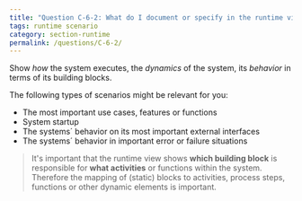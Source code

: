 ```yaml
---
title: "Question C-6-2: What do I document or specify in the runtime view?"
tags: runtime scenario
category: section-runtime
permalink: /questions/C-6-2/
---
```


Show _how_ the system executes, the _dynamics_ of the system, its _behavior_ in terms of its building blocks.

The following types of scenarios might be relevant for you:

* The most important use cases, features or functions
*	System startup
*	The systems´ behavior on its most important external interfaces
* The systems´ behavior in important error or failure situations

>It's important that the runtime view shows **which building block** is responsible for **what activities** or functions within the system. Therefore the mapping of (static) blocks to activities, process steps, functions or other dynamic elements is important.
